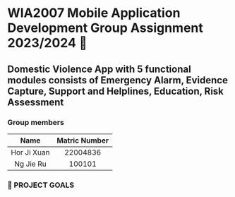 # WIA2007 Mobile Application Development Group Assignment 2023/2024 📱
## Domestic Violence App with 5 functional modules consists of Emergency Alarm, Evidence Capture, Support and Helplines, Education, Risk Assessment

### Group members
| Name        | Matric Number | 
| :-:       | :-:         | 
| Hor Ji Xuan | 22004836| 
| Ng Jie Ru |100101

### 🎯 PROJECT GOALS

